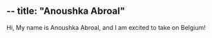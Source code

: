 --
title: "Anoushka Abroal"
---

Hi, My name is Anoushka Abroal, and I am excited to take on Belgium!